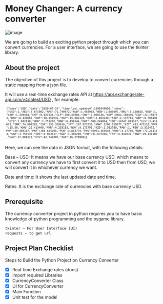 # Money Changer: A currency converter

![image](https://user-images.githubusercontent.com/11091581/110480777-dd49c500-80b4-11eb-98aa-0c4077e9fafc.png)

We are going to build an exciting python project through 
which you can convert currencies. For a user interface, we are going to use 
the tkinter library.

## About the project

The objective of this project is to develop to convert currencies through a 
static mapping from a json file.

It will use a real-time exchange rates API at 
https://api.exchangerate-api.com/v4/latest/USD , for example:

![img.png](img.png)

Here, we can see the data in JSON format, with the following details:

Base – USD: It means we have our base currency USD. which means to convert 
any currency we have to first convert it to USD then from USD, we will 
convert it in whichever currency we want.

Date and time: It shows the last updated date and time.

Rates: It is the exchange rate of currencies with base currency USD.

## Prerequisite

The currency converter project in python requires you to have basic 
knowledge of python programming and the pygame library.

    tkinter – For User Interface (UI)
    requests – to get url

## Project Plan Checklist

Steps to Build the Python Project on Currency Converter

- [x] Real-time Exchange rates (docs)
- [x] Import required Libraries
- [x] CurrencyConverter Class
- [x] UI for CurrencyConverter
- [x] Main Function
- [x] Unit test for the model
